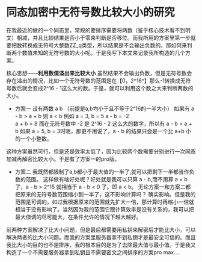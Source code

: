 # 同态加密中无符号数比较大小的研究


<!--more-->

在我最近的做的一个同态里，常规的要排序需要将两数（鉴于核心技术看不到明文）相减，并且比较结果是否小于零来判断是否移位。而我所用的方案里第一步就要把数转换成无符号大整数ZZ_q类型，所以结果是不会输出负数的。那如何来判断两个数值未知的无符号数的大小呢。于是我写下本文来记录我所构造的几个方案。

核心思想——**利用数值溢出来比较大小**
虽然结果不会输出负数，但是无符号数会存在溢出的情况，比如一个无符号数的范围是在【0，2^16^】那么-1转换成无符号数后就会变成2^16 - 1这么大的数。于是，就可以利用这个数之大来判断两数的大小。
 - 方案一
 设有两数 a  b （前提是a,b均小于且不等于2^16的一半大小）
  如果有  a - b > a + b 则 a < b
    例如 a = 3, b = 5
  a - b = -2  
  a + b = 8
 而在无符号数中 -2 是 2^16 - 2 这么大的数字，所以有 a - b > a + b
 如果 a = 5, b = 3时呢，那更不用说了，a - b 的结果只会是一个比 a+b 小的一个小整数。 


这种方案虽然可行，但是还是效率太低了，因为比较两个数需要分别进行一次同态加减再解密比较大小。于是有了方案一的pro版。

 - 方案二
我既然都限制了a,b都小于最大值的一半了,就可以把剩下一半都当作负数的范围。
这样做有啥好处呢？好处就是我可以只算 a - b,而不用算 a + b 了，a - b > 2^15 就相当于 a - b < 0 了。即 a < b。
无论方案一和方案二都把原来的无符号数范围缩小到一半了，这不影响计算吗？
确实影响。但是我的范围是可调的，如过我根据原来的范围就先扩大一倍，那计算时再缩小一倍就相当于没有影响了。当然因为我的范围它跟计算效率是没有关系的，我可以把最大值调的尽可能大，在条件允许的情况下越大越好。

前两种方案解决了比大小问题，但是最后都需要用私钥来解密后才能比大小，可以解决两者的比大小问题。而我的方案里服务器拿不到私钥才是最安全可信的。而且我比大小的目的也不是排序，我的根本目的是为了去除最大值与最小值。于是我又构造了一个不需要服务器拿到私钥且不需要密文之间排序的方案pro max....

